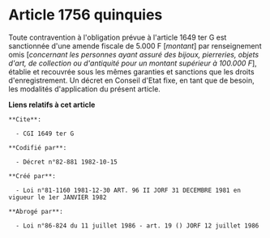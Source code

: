 # Article 1756 quinquies

Toute contravention à l'obligation prévue à l'article 1649 ter G est sanctionnée d'une amende fiscale de 5.000 F [*montant*]
par renseignement omis [*concernant les personnes ayant assuré des bijoux, pierreries, objets d'art, de collection ou
d'antiquité pour un montant supérieur à 100.000 F*], établie et recouvrée sous les mêmes garanties et sanctions que les
droits d'enregistrement. Un décret en Conseil d'Etat fixe, en tant que de besoin, les modalités d'application du présent
article.

**Liens relatifs à cet article**

	**Cite**:

	  - CGI 1649 ter G

	**Codifié par**:

	  - Décret n°82-881 1982-10-15

	**Créé par**:

	  - Loi n°81-1160 1981-12-30 ART. 96 II JORF 31 DECEMBRE 1981 en vigueur le 1er JANVIER 1982

	**Abrogé par**:

	  - Loi n°86-824 du 11 juillet 1986 - art. 19 () JORF 12 juillet 1986

